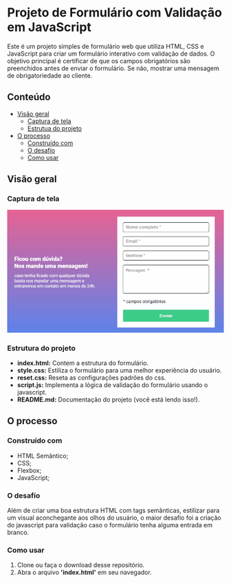 # Projeto de Formulário com Validação em JavaScript

Este é um projeto simples de formulário web que utiliza HTML, CSS e JavaScript para criar um formulário interativo com validação de dados. O objetivo principal é certificar de que os campos obrigatórios são preenchidos antes de enviar o formulário. Se não, mostrar uma mensagem de obrigatoriedade ao cliente.

## Conteúdo

- [Visão geral](#visão-geral)
    - [Captura de tela](#captura-de-tela)
    - [Estrutua do projeto](#estrutura-do-projeto)
- [O processo](#o-processo)
    - [Construído com](#construído-com)
    - [O desafío](#o-desafío)
    - [Como usar](#como-usar)

## Visão geral

### Captura de tela

![Página inicial](./src/imagens/gif-Pagina.gif)

### Estrutura do projeto

* **index.html:** Contem a estrutura do formulário.
* **style.css:** Estiliza o formulário para uma melhor experiência do usuário.
* **reset.css:** Reseta as configurações padrões do css.
* **script.js:** Implementa a lógica de validação do formulário usando o javascript.
* **README.md:** Documentação do projeto (você está lendo isso!).

## O processo

### Construído com

- HTML Semântico;
- CSS;
- Flexbox;
- JavaScript;

### O desafío

Além de criar uma boa estrutura HTML com tags semânticas, estilizar para um visual aconchegante aos olhos do usuário, o maior desafío foi a criação do javascript para validação caso o formulário tenha alguma entrada em branco.

### Como usar

1. Clone ou faça o download desse repositório.
2. Abra o arquivo **'index.html'**
em seu navegador.

























































